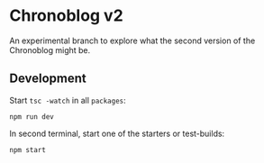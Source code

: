# Chronoblog v2

An experimental branch to explore what the second version of the Chronoblog might be.

## Development

Start `tsc -watch` in all `packages`:

```
npm run dev
```

In second terminal, start one of the starters or test-builds:

```
npm start
```
